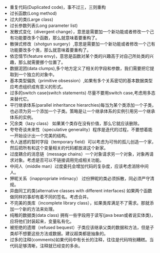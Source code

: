 - 重复代码(Duplicated code)，事不过三，三则重构
- 过长函数(Long method)
- 过大的类(Large class)
- 过长参数列表(Long parameter list)
- 发散式变化（divergent change），意思是需要加一个新功能或者修改一个己有功能要改多个函数，那么就意味着要重构了。
- 散弹式修改（shotgun surgery）,意思是需要加一个新功能或者修改一个己有功能要改多个类，那么就意味着要重构了。
- 依恋情节(feature envy)，意思是函数对某个类的兴趣高于对自己所处类的兴趣，那么就需要挪个位置了。
- 数据泥团(data clumps),多个地方定义了相关的字段和参数，我们需要把它提取到一个独立的对象中。
- 基本类型偏执（primitive obsession）,如果有多个关系密切的基本数据类型应考虑组织成有意义的形式。
- 过多的switch case(switch statements) 尽量不要用switch case,考虑用多态来替代它。
- 平行继承体系(parallel inheritance hierarchies)每当为某个类添加一个子类，也必须为另一个添加一个子类。策略是让一个继承体系的实例引用另一个继承体系的实例。
- 冗余类（lazy class） 如果某个类存在没有价值，那么它就应该删除。
- 夸夸奇谈未来性（speculative generality）程序是迭代的过程，不要想着能一开始设计出一个完美的结构。
- 令人迷惑的暂时字段（temporary field）可以考虑为可怜的孤儿创造一个家，然后把所有和这个变量相关的代码都放进这个新家。
- 过度耦合的消息链（message chains）一个对象请求另一个对象，对象再请求对象。考虑是否可以不链接调用完成相关功能。
- 中间人（middle man）过度委托会增加代码的复杂度，应该考虑消除中间人。
- 狎昵关系（inappropriate intimacy） 过份狎昵的类必须拆散，同必须严守清规。
- 异曲同工的类(alternative classes with different interfaces) 如果两个函数做同样的事却有着不同的签名。考虑合并。
- 不完美的类库（incomplete library class），如果类库满足不了需求。那就添加一个新的方法来处理。
- 纯稚的数据类(data class) 拥有一些字段用于读写(java bean或者说实体类)，应将他们封装起来，变量私有化。
- 被拒绝的遗赠（refused bequest）子类应该继承父类的数据和方法，但是子类却不想要这些方法或数据。建议超类都是抽象的。
- 过多的注释(comments)如果代码中有长长的注释，往往是代码特别糟糕。当代码足够清晰，注释就已经变的多余。
